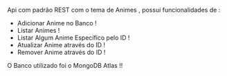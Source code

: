 Api com padrão REST com o tema de Animes , possui funcionalidades de :
- Adicionar Anime no Banco ! 
- Listar Animes !
- Listar Algum Anime Específico pelo ID !
- Atualizar Anime através do ID !
- Remover Anime através do ID !

O Banco utilizado foi o MongoDB Atlas !!